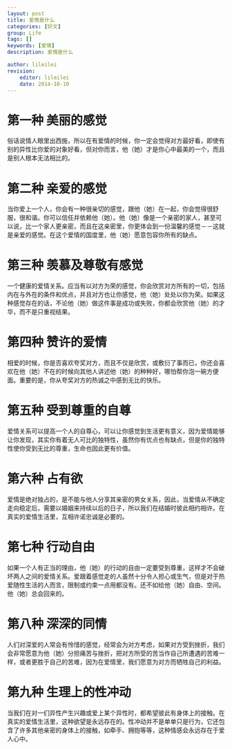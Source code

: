 ```yaml
---
layout: post
title: 爱情是什么
categories: [好文]
group: Life
tags: []
keywords: [爱情]
description: 爱情是什么

author: lileilei
revision:
    editor: lileilei
    date: 2014-10-10
---
```



# 第一种 美丽的感觉

俗话说情人眼里出西施，所以在有爱情的时候，你一定会觉得对方最好看，即使有别的异性比你爱的对象好看，但对你而言，他（她）才是你心中最美的一个，而且是别人根本无法相比的。

# 第二种 亲爱的感觉

当你爱上一个人，你会有一种很亲切的感觉，跟他（她）在一起，你会觉得很舒服，很和谐。你可以信任并依赖他（她）。他（她）像是一个亲密的家人，甚至可以说，比一个家人更亲密，而且在这亲密里，你更体会到一份温馨的感觉－－这就是亲爱的感觉。在这个爱情的国度里，他（她）愿意包容你所有的缺点。

# 第三种 羡慕及尊敬有感觉

一个健康的爱情关系。应当有以对方为荣的感觉，你会欣赏对方所有的一切，包括内在与外在的条件和优点，并且对方也让你感觉，他（她）处处以你为荣。如果这种感觉存在的话，不论他（她）做这件事是成功或失败，你都会欣赏他（她）的才华，而不是只重视结果。

# 第四种 赞许的爱情

相爱的时候，你是否喜欢夸奖对方，而且不仅是欣赏，或敷衍了事而已，你还会喜欢在他（她）不在的时候向其他人讲述他（她）的种种好，哪怕帮你泡一碗方便面。重要的是，你从夸奖对方的热诚之中感到无比的快乐。

# 第五种 受到尊重的自尊

爱情关系可以提高一个人的自尊心，可以让你感觉到生活更有意义，因为爱情能够让你发现，其实你有着无人可比的独特性，虽然你有优点也有缺点，但是你的独特性使你受到无比的尊重，生命也因此更有价值。

# 第六种 占有欲

爱情是绝对独占的，是不能与他人分享其亲密的男女关系，因此，当爱情从不确定走向稳定后，需要以婚姻来持续以后的日子，所以我们在结婚时彼此相约相许。在真实的爱情生活里，互相许诺忠诚是必要的。

# 第七种 行动自由

如果一个人有正当的理由，他（她）的行动的自由一定要受到尊重，这样才不会破坏两人之间的爱情关系。爱跟着感觉走的人虽然十分令人担心或生气，但是对于热爱随性生活的人而言，限制或约束一点用都没有。还不如给他（她）自由、空间。他（她）总会回来的。

# 第八种 深深的同情

人们对深爱的人常会有怜惜的感觉，经常会为对方考虑，如果对方受到挫折，我们会非常愿意为他（她）分担痛苦与挫折，把对方所受的苦当作自己所遭遇的苦难一样，或者更胜于自己的苦难，因为在爱情里，我们愿意为对方而牺牲自己的利益。

# 第九种 生理上的性冲动

当我们在对一们异性产生兴趣或爱上某个异性时，都希望彼此有身体上的接触。在真实的爱情生活里，这种欲望是永远存在的。性冲动并不是单单只是行为，它还包含了许多其他亲密的身体上的接触，如牵手、拥抱等等，这种情感会永远存在于爱人心中。